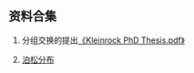 ## 资料合集

1. 分组交换的提出[《Kleinrock PhD Thesis.pdf》](https://dspace.mit.edu/handle/1721.1/11562)

2. [泊松分布](https://www.zhihu.com/question/26441147)
   